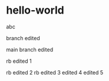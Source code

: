 # hello-world
abc

branch edited

main branch edited

rb edited 1

rb edited 2
rb edited 3
edited 4
edited 5
